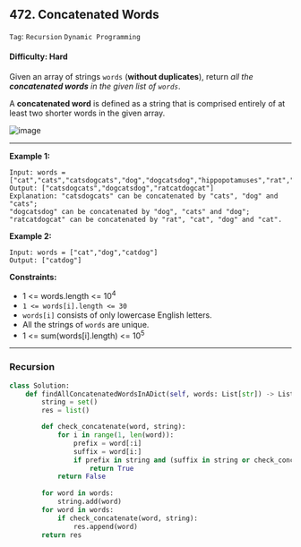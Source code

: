 ## 472. Concatenated Words

```Tag```: ```Recursion``` ```Dynamic Programming```

#### Difficulty: Hard

Given an array of strings ```words``` (__without duplicates__), return _all the __concatenated words__ in the given list of ```words```_.

A __concatenated word__ is defined as a string that is comprised entirely of at least two shorter words in the given array.

![image](https://user-images.githubusercontent.com/35042430/215008109-022ba1e7-dc28-48da-8431-07b253dc603e.png)

---

__Example 1:__
```
Input: words = ["cat","cats","catsdogcats","dog","dogcatsdog","hippopotamuses","rat","ratcatdogcat"]
Output: ["catsdogcats","dogcatsdog","ratcatdogcat"]
Explanation: "catsdogcats" can be concatenated by "cats", "dog" and "cats"; 
"dogcatsdog" can be concatenated by "dog", "cats" and "dog"; 
"ratcatdogcat" can be concatenated by "rat", "cat", "dog" and "cat".
```

__Example 2:__
```
Input: words = ["cat","dog","catdog"]
Output: ["catdog"]
```

__Constraints:__

- 1 <= words.length <= 10<sup>4</sup>
- ```1 <= words[i].length <= 30```
- ```words[i]``` consists of only lowercase English letters.
- All the strings of ```words``` are unique.
- 1 <= sum(words[i].length) <= 10<sup>5</sup>

---

### Recursion

```Python
class Solution:
    def findAllConcatenatedWordsInADict(self, words: List[str]) -> List[str]:
        string = set()
        res = list()

        def check_concatenate(word, string):
            for i in range(1, len(word)):
                prefix = word[:i]
                suffix = word[i:]
                if prefix in string and (suffix in string or check_concatenate(suffix, string)):
                    return True
            return False
        
        for word in words:
            string.add(word)
        for word in words:
            if check_concatenate(word, string):
                res.append(word)
        return res
```
